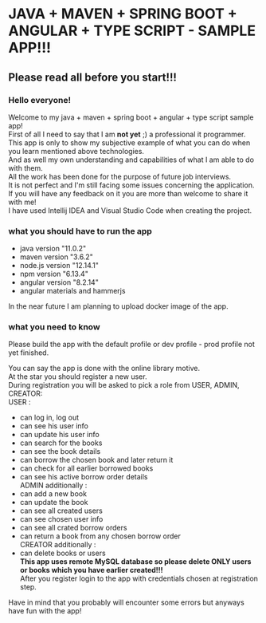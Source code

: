 # JAVA + MAVEN + SPRING BOOT + ANGULAR + TYPE SCRIPT - SAMPLE APP!!!

## Please read all before you start!!!

### Hello everyone!

Welcome to my java + maven + spring boot + angular + type script sample app! <br>
First of all I need to say that I am <b>not yet</b> ;) a professional it programmer. <br>
This app is only to show my subjective example of what you can do when you learn mentioned above technologies. <br>
And as well my own understanding and capabilities of what I am able to do with them. <br>
All the work has been done for the purpose of future job interviews. <br>
It is not perfect and I'm still facing some issues concerning the application. <br>
If you will have any feedback on it you are more than welcome to share it with me! <br>
I have used Intellij IDEA and Visual Studio Code when creating the project. <br>

### what you should have to run the app

- java version "11.0.2" <br>
- maven version "3.6.2" <br>
- node.js version "12.14.1" <br>
- npm version "6.13.4" <br>
- angular version "8.2.14" <br>
- angular materials and hammerjs <br>

In the near future I am planning to upload docker image of the app.

### what you need to know 

Please build the app with the default profile or dev profile - prod profile not yet finished.

You can say the app is done with the online library motive. <br>
At the star you should register a new user. <br>
During registration you will be asked to pick a role from USER, ADMIN, CREATOR: <br>
USER : <br>
- can log in, log out <br>
- can see his user info <br>
- can update his user info <br>
- can search for the books <br>
- can see the book details <br>
- can borrow the chosen book and later return it <br>
- can check for all earlier borrowed books <br>
- can see his active borrow order details <br>
ADMIN additionally : <br>
- can add a new book <br>
- can update the book <br>
- can see all created users <br>
- can see chosen user info <br>
- can see all crated borrow orders <br>
- can return a book from any chosen borrow order <br>
CREATOR additionally : <br>
- can delete books or users <br>
<b>This app uses remote MySQL database so please delete ONLY users or books which you have earlier created!!!</b> <br>
After you register login to the app with credentials chosen at registration step.

Have in mind that you probably will encounter some errors but anyways have fun with the app!


